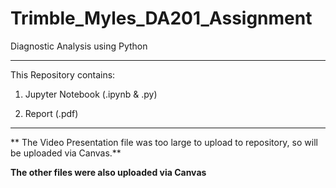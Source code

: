 # Trimble_Myles_DA201_Assignment
Diagnostic Analysis using Python

-------------------------

This Repository contains:

1. Jupyter Notebook (.ipynb & .py)

2. Report (.pdf)

-------------------------

** The Video Presentation file was too large to upload to repository, so will be uploaded via Canvas.**

**The other files were also uploaded via Canvas**
